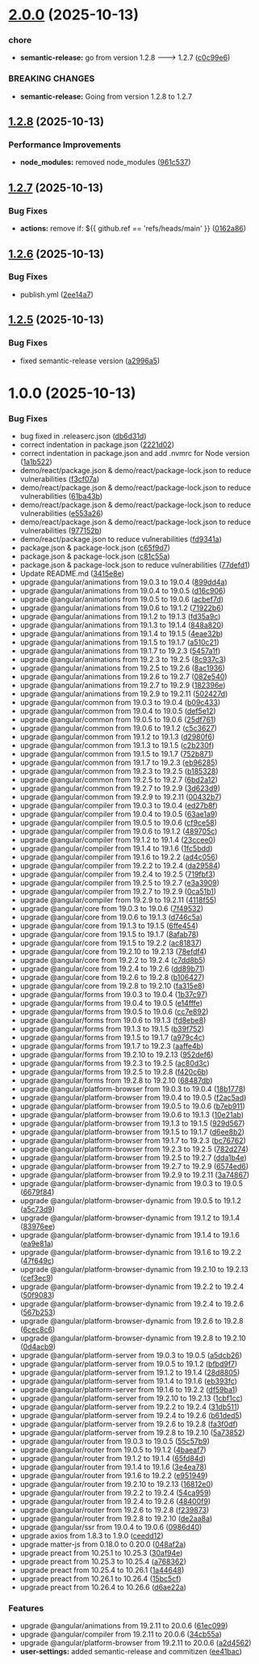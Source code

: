 # [2.0.0](https://github.com/oc-2/2.0-Website-Breaker/compare/v1.2.8...v2.0.0) (2025-10-13)


### chore

* **semantic-release:** go from version 1.2.8 ---> 1.2.7 ([c0c99e6](https://github.com/oc-2/2.0-Website-Breaker/commit/c0c99e6178a20e73e0c4293bea4e451b92db8386))


### BREAKING CHANGES

* **semantic-release:** Going from version 1.2.8 to 1.2.7

## [1.2.8](https://github.com/oc-2/2.0-Website-Breaker/compare/v1.2.7...v1.2.8) (2025-10-13)


### Performance Improvements

* **node_modules:** removed node_modules ([961c537](https://github.com/oc-2/2.0-Website-Breaker/commit/961c537e49635a5e7755e9bc8afb2e785be6bf8e))

## [1.2.7](https://github.com/oc-2/2.0-Website-Breaker/compare/v1.2.6...v1.2.7) (2025-10-13)


### Bug Fixes

* **actions:** remove if: ${{ github.ref == 'refs/heads/main' }} ([0162a86](https://github.com/oc-2/2.0-Website-Breaker/commit/0162a8682445bd5b6280056bebf419924e9b47e1))

## [1.2.6](https://github.com/oc-2/2.0-Website-Breaker/compare/v1.2.5...v1.2.6) (2025-10-13)


### Bug Fixes

* publish.yml ([2ee14a7](https://github.com/oc-2/2.0-Website-Breaker/commit/2ee14a7a718a15f2e9b8918d5478100c988655b4))

## [1.2.5](https://github.com/oc-2/2.0-Website-Breaker/compare/v1.2.4...v1.2.5) (2025-10-13)


### Bug Fixes

* fixed semantic-release version ([a2996a5](https://github.com/oc-2/2.0-Website-Breaker/commit/a2996a5bbd68d9fc9a0616e5caa6c65e802a2042))

# 1.0.0 (2025-10-13)


### Bug Fixes

* bug fixed in .releaserc.json ([db6d31d](https://github.com/oc-2/2.0-Website-Breaker/commit/db6d31d93fa4c0f8f12f376c7f64bf2e66034340))
* correct indentation in package.json ([2221d02](https://github.com/oc-2/2.0-Website-Breaker/commit/2221d02fae1d5d0eada0dba077ff1cf4de362df5))
* correct indentation in package.json and add .nvmrc for Node version ([1a1b522](https://github.com/oc-2/2.0-Website-Breaker/commit/1a1b5221c511cd0b9743f8c0049cbf2378032389))
* demo/react/package.json & demo/react/package-lock.json to reduce vulnerabilities ([f3cf07a](https://github.com/oc-2/2.0-Website-Breaker/commit/f3cf07aca341085c48c0f3a75ef41c1ec009fc27))
* demo/react/package.json & demo/react/package-lock.json to reduce vulnerabilities ([61ba43b](https://github.com/oc-2/2.0-Website-Breaker/commit/61ba43bd93b56c41fce08bd6e7604134f649db58))
* demo/react/package.json & demo/react/package-lock.json to reduce vulnerabilities ([e553a26](https://github.com/oc-2/2.0-Website-Breaker/commit/e553a2617b2404162dae0fc660df5b2d8d96fae2))
* demo/react/package.json & demo/react/package-lock.json to reduce vulnerabilities ([977152b](https://github.com/oc-2/2.0-Website-Breaker/commit/977152bd4d84cb6a52a7d23667f9319a3949f450))
* demo/react/package.json to reduce vulnerabilities ([fd9341a](https://github.com/oc-2/2.0-Website-Breaker/commit/fd9341a4f0a31bd7b0263361ae6a558c5717600c))
* package.json & package-lock.json ([c65f9d7](https://github.com/oc-2/2.0-Website-Breaker/commit/c65f9d72d521ce95eb2e6516551c5b13a8d57fd4))
* package.json & package-lock.json ([c81c55a](https://github.com/oc-2/2.0-Website-Breaker/commit/c81c55a52e8c279bbc88f7e31457c8e6e5a76774))
* package.json & package-lock.json to reduce vulnerabilities ([77defd1](https://github.com/oc-2/2.0-Website-Breaker/commit/77defd1c7b3f3846ee78b1dc635793953df2129a))
* Update README.md ([3415e8e](https://github.com/oc-2/2.0-Website-Breaker/commit/3415e8e710539155f8b2aa4f94ab3dab91b96722))
* upgrade @angular/animations from 19.0.3 to 19.0.4 ([899dd4a](https://github.com/oc-2/2.0-Website-Breaker/commit/899dd4a170b4ba0ef1b86f91b5f83fad5645c3a6))
* upgrade @angular/animations from 19.0.4 to 19.0.5 ([d16c906](https://github.com/oc-2/2.0-Website-Breaker/commit/d16c906407128703ea42b6b41dba0dc0b35df3b3))
* upgrade @angular/animations from 19.0.5 to 19.0.6 ([acbef7d](https://github.com/oc-2/2.0-Website-Breaker/commit/acbef7d9cfa01dd3107b609ec45c0a4df10269f2))
* upgrade @angular/animations from 19.0.6 to 19.1.2 ([71922b6](https://github.com/oc-2/2.0-Website-Breaker/commit/71922b66948bc4e208a8fca0f820ef3dec6c5f97))
* upgrade @angular/animations from 19.1.2 to 19.1.3 ([fd35a9c](https://github.com/oc-2/2.0-Website-Breaker/commit/fd35a9c30e798e22209f56771334327ff0bb6883))
* upgrade @angular/animations from 19.1.3 to 19.1.4 ([848a820](https://github.com/oc-2/2.0-Website-Breaker/commit/848a8207a798ee14f1b7d16fc58e59e56cc60b55))
* upgrade @angular/animations from 19.1.4 to 19.1.5 ([4eae32b](https://github.com/oc-2/2.0-Website-Breaker/commit/4eae32b9d15755a1809912a1c1dee27767749fee))
* upgrade @angular/animations from 19.1.5 to 19.1.7 ([a510c21](https://github.com/oc-2/2.0-Website-Breaker/commit/a510c217b829dbb3ebf3fbe060a11b8da458b325))
* upgrade @angular/animations from 19.1.7 to 19.2.3 ([5457a1f](https://github.com/oc-2/2.0-Website-Breaker/commit/5457a1f9144c6d2562c1cc0b172ce17a990bd0cb))
* upgrade @angular/animations from 19.2.3 to 19.2.5 ([8c937c3](https://github.com/oc-2/2.0-Website-Breaker/commit/8c937c345a875cc64710e25f5dbe96c1755ceb95))
* upgrade @angular/animations from 19.2.5 to 19.2.6 ([8ac1936](https://github.com/oc-2/2.0-Website-Breaker/commit/8ac19360e2cb655ef9306759e2dc15c8c0011052))
* upgrade @angular/animations from 19.2.6 to 19.2.7 ([082e540](https://github.com/oc-2/2.0-Website-Breaker/commit/082e540f0cb175641da46bdcf34f5595197b1ff0))
* upgrade @angular/animations from 19.2.7 to 19.2.9 ([182396e](https://github.com/oc-2/2.0-Website-Breaker/commit/182396ebbb8834cff240dd0ce5d02fc160de5c8a))
* upgrade @angular/animations from 19.2.9 to 19.2.11 ([502427d](https://github.com/oc-2/2.0-Website-Breaker/commit/502427dff34efa9602582a9344e53a67af0d7c4d))
* upgrade @angular/common from 19.0.3 to 19.0.4 ([b09c433](https://github.com/oc-2/2.0-Website-Breaker/commit/b09c433612031faa85ecd1ca632f216b2aa36daa))
* upgrade @angular/common from 19.0.4 to 19.0.5 ([def5e12](https://github.com/oc-2/2.0-Website-Breaker/commit/def5e12aea79feb9e7a41e69f1c02068406ca2b3))
* upgrade @angular/common from 19.0.5 to 19.0.6 ([25df761](https://github.com/oc-2/2.0-Website-Breaker/commit/25df7617108354cd2adda1380c216dca8d4e0431))
* upgrade @angular/common from 19.0.6 to 19.1.2 ([c5c3627](https://github.com/oc-2/2.0-Website-Breaker/commit/c5c362760cfbd220e7befa80dbd4aff764873eee))
* upgrade @angular/common from 19.1.2 to 19.1.3 ([d2980f6](https://github.com/oc-2/2.0-Website-Breaker/commit/d2980f637670935638d18d2bfc23458e8eb84429))
* upgrade @angular/common from 19.1.3 to 19.1.5 ([c2b230f](https://github.com/oc-2/2.0-Website-Breaker/commit/c2b230f1f50167d1e01804f9cccd354a01056f66))
* upgrade @angular/common from 19.1.5 to 19.1.7 ([752b871](https://github.com/oc-2/2.0-Website-Breaker/commit/752b871bc3ec2c1d6bfdd6e3d5edc42c1ff03ecf))
* upgrade @angular/common from 19.1.7 to 19.2.3 ([eb96285](https://github.com/oc-2/2.0-Website-Breaker/commit/eb9628572467004132cf198a182f33dfab93073f))
* upgrade @angular/common from 19.2.3 to 19.2.5 ([b185328](https://github.com/oc-2/2.0-Website-Breaker/commit/b185328a570f22b86d576a842f516681524ca384))
* upgrade @angular/common from 19.2.5 to 19.2.7 ([6bd2a12](https://github.com/oc-2/2.0-Website-Breaker/commit/6bd2a123d968e4f784614008754c5ef78a560831))
* upgrade @angular/common from 19.2.7 to 19.2.9 ([3d623d9](https://github.com/oc-2/2.0-Website-Breaker/commit/3d623d9efe3da960fc57eb3fee61862ba9b71938))
* upgrade @angular/common from 19.2.9 to 19.2.11 ([00432b7](https://github.com/oc-2/2.0-Website-Breaker/commit/00432b73b4db29b7b74e1d458f7717afc33f89a4))
* upgrade @angular/compiler from 19.0.3 to 19.0.4 ([ed27b8f](https://github.com/oc-2/2.0-Website-Breaker/commit/ed27b8f0531e6d592da9d9b1216472d26e252f60))
* upgrade @angular/compiler from 19.0.4 to 19.0.5 ([63ae1a9](https://github.com/oc-2/2.0-Website-Breaker/commit/63ae1a9729b98cdcef9762b7aeaf247dc22475d9))
* upgrade @angular/compiler from 19.0.5 to 19.0.6 ([cf9ce58](https://github.com/oc-2/2.0-Website-Breaker/commit/cf9ce58e3e6f403e6c2a70cf22e232a96aa8cae5))
* upgrade @angular/compiler from 19.0.6 to 19.1.2 ([489705c](https://github.com/oc-2/2.0-Website-Breaker/commit/489705c0a818b4a68c129f3145e3742a365c5c24))
* upgrade @angular/compiler from 19.1.2 to 19.1.4 ([23ccee0](https://github.com/oc-2/2.0-Website-Breaker/commit/23ccee0d27767fe66363a0945de11f9796dd6e34))
* upgrade @angular/compiler from 19.1.4 to 19.1.6 ([1fc5bdd](https://github.com/oc-2/2.0-Website-Breaker/commit/1fc5bdd29f3c9bf9fdbe9bfe32edffdc832f1415))
* upgrade @angular/compiler from 19.1.6 to 19.2.2 ([ad4c056](https://github.com/oc-2/2.0-Website-Breaker/commit/ad4c0565a5be2a4101b4f8652e8699cdabd330de))
* upgrade @angular/compiler from 19.2.2 to 19.2.4 ([da29584](https://github.com/oc-2/2.0-Website-Breaker/commit/da295841319ce1799699feb628182d129ebd7e9e))
* upgrade @angular/compiler from 19.2.4 to 19.2.5 ([719fbf3](https://github.com/oc-2/2.0-Website-Breaker/commit/719fbf32e60ceefd21913acf55e31035618803d9))
* upgrade @angular/compiler from 19.2.5 to 19.2.7 ([e3a3909](https://github.com/oc-2/2.0-Website-Breaker/commit/e3a390933ae4bdc2d0e6aa234d229f5db276a02a))
* upgrade @angular/compiler from 19.2.7 to 19.2.9 ([0ca51b1](https://github.com/oc-2/2.0-Website-Breaker/commit/0ca51b1b5efa4caf5b5348f2c0e3549f39ddcfb2))
* upgrade @angular/compiler from 19.2.9 to 19.2.11 ([4118f55](https://github.com/oc-2/2.0-Website-Breaker/commit/4118f555f6868720b95cf4492dceaaade0cf19ac))
* upgrade @angular/core from 19.0.3 to 19.0.6 ([7f49532](https://github.com/oc-2/2.0-Website-Breaker/commit/7f49532aace6bda701b72f202266a7e2f46cb301))
* upgrade @angular/core from 19.0.6 to 19.1.3 ([d746c5a](https://github.com/oc-2/2.0-Website-Breaker/commit/d746c5a2cb83b9bf6496b85ee6a3657984bd8fca))
* upgrade @angular/core from 19.1.3 to 19.1.5 ([6ffe454](https://github.com/oc-2/2.0-Website-Breaker/commit/6ffe454a3d882ba8b1ac030d0908483c50ffb5db))
* upgrade @angular/core from 19.1.5 to 19.1.7 ([8afab78](https://github.com/oc-2/2.0-Website-Breaker/commit/8afab78898cd05793c9d6843d3333716f5ff2cbe))
* upgrade @angular/core from 19.1.5 to 19.2.2 ([ac81837](https://github.com/oc-2/2.0-Website-Breaker/commit/ac81837193682d658ce97116f08f8ead511fc828))
* upgrade @angular/core from 19.2.10 to 19.2.13 ([78efdf4](https://github.com/oc-2/2.0-Website-Breaker/commit/78efdf4da00759fb86ba41d756ceed254e20e075))
* upgrade @angular/core from 19.2.2 to 19.2.4 ([c7dd8b5](https://github.com/oc-2/2.0-Website-Breaker/commit/c7dd8b5bcbdd7a1549242bf8435646e7d7b1180c))
* upgrade @angular/core from 19.2.4 to 19.2.6 ([dd89b71](https://github.com/oc-2/2.0-Website-Breaker/commit/dd89b719d149d382275ba955e6853254c1b8fd25))
* upgrade @angular/core from 19.2.6 to 19.2.8 ([b106427](https://github.com/oc-2/2.0-Website-Breaker/commit/b1064272a6ebb38ed614b58f2a445b9ac7a89922))
* upgrade @angular/core from 19.2.8 to 19.2.10 ([fa315e8](https://github.com/oc-2/2.0-Website-Breaker/commit/fa315e8ab1ac6b825183c4cd711c801c9d76942c))
* upgrade @angular/forms from 19.0.3 to 19.0.4 ([1b37c97](https://github.com/oc-2/2.0-Website-Breaker/commit/1b37c971dd32035d00596c4f4917c2422e7d7e8f))
* upgrade @angular/forms from 19.0.4 to 19.0.5 ([e14fffe](https://github.com/oc-2/2.0-Website-Breaker/commit/e14fffe097dc23558e34c49c5993a3bcfb72dca8))
* upgrade @angular/forms from 19.0.5 to 19.0.6 ([cc7e892](https://github.com/oc-2/2.0-Website-Breaker/commit/cc7e892d6766a385ebb30182bfdd8a398b88d29b))
* upgrade @angular/forms from 19.0.6 to 19.1.3 ([fd8ebe8](https://github.com/oc-2/2.0-Website-Breaker/commit/fd8ebe894f5a8820a341eb5947eb10b80e6c0a7c))
* upgrade @angular/forms from 19.1.3 to 19.1.5 ([b39f752](https://github.com/oc-2/2.0-Website-Breaker/commit/b39f752642efa6fe3409ca1dca773ee2c682f347))
* upgrade @angular/forms from 19.1.5 to 19.1.7 ([a979c4c](https://github.com/oc-2/2.0-Website-Breaker/commit/a979c4c9d6409df19f9b843f7e4493f3e51e1160))
* upgrade @angular/forms from 19.1.7 to 19.2.3 ([aaffe4b](https://github.com/oc-2/2.0-Website-Breaker/commit/aaffe4bc8a3ab7391fd1600b280201101ccca13a))
* upgrade @angular/forms from 19.2.10 to 19.2.13 ([952def6](https://github.com/oc-2/2.0-Website-Breaker/commit/952def60ed904ad00a4cee6f356505303e5ada9b))
* upgrade @angular/forms from 19.2.3 to 19.2.5 ([ac80d3c](https://github.com/oc-2/2.0-Website-Breaker/commit/ac80d3c5fedfb3d72de714d9c85866c50768fe3b))
* upgrade @angular/forms from 19.2.5 to 19.2.8 ([f420c6b](https://github.com/oc-2/2.0-Website-Breaker/commit/f420c6bb67bea88be07158eb0eda67330c3ff733))
* upgrade @angular/forms from 19.2.8 to 19.2.10 ([68487db](https://github.com/oc-2/2.0-Website-Breaker/commit/68487db9f941dbd8d5d42a09e38ffbbb44f0bd7c))
* upgrade @angular/platform-browser from 19.0.3 to 19.0.4 ([18b1778](https://github.com/oc-2/2.0-Website-Breaker/commit/18b1778d018314eb5a2a8c4f5c8d2ab952063a65))
* upgrade @angular/platform-browser from 19.0.4 to 19.0.5 ([f2ac5ad](https://github.com/oc-2/2.0-Website-Breaker/commit/f2ac5ad153a6f920aad2c0bf843a82c46d663f28))
* upgrade @angular/platform-browser from 19.0.5 to 19.0.6 ([b7eb911](https://github.com/oc-2/2.0-Website-Breaker/commit/b7eb9115648300fca41d2b8394b3a18c777d5034))
* upgrade @angular/platform-browser from 19.0.6 to 19.1.3 ([10e21ab](https://github.com/oc-2/2.0-Website-Breaker/commit/10e21abe3c67aca813c46089e57901044ca111b3))
* upgrade @angular/platform-browser from 19.1.3 to 19.1.5 ([929d567](https://github.com/oc-2/2.0-Website-Breaker/commit/929d5679a8c0dcde424de7efb37f7b703ecb9813))
* upgrade @angular/platform-browser from 19.1.5 to 19.1.7 ([d6ee8b2](https://github.com/oc-2/2.0-Website-Breaker/commit/d6ee8b2df22745c320c32f341fa3d1799d1460e4))
* upgrade @angular/platform-browser from 19.1.7 to 19.2.3 ([bc76762](https://github.com/oc-2/2.0-Website-Breaker/commit/bc76762857bdf987e3f76a22135f735e06d37439))
* upgrade @angular/platform-browser from 19.2.3 to 19.2.5 ([782d274](https://github.com/oc-2/2.0-Website-Breaker/commit/782d274312fbc570f74095c88367d1b4e688fdde))
* upgrade @angular/platform-browser from 19.2.5 to 19.2.7 ([dda1b4e](https://github.com/oc-2/2.0-Website-Breaker/commit/dda1b4e83d90cedb4c63f0b5373c446ad68b9659))
* upgrade @angular/platform-browser from 19.2.7 to 19.2.9 ([6574ed6](https://github.com/oc-2/2.0-Website-Breaker/commit/6574ed6fd9b535c1be5019d54a46885c91e3e4a7))
* upgrade @angular/platform-browser from 19.2.9 to 19.2.11 ([3a74867](https://github.com/oc-2/2.0-Website-Breaker/commit/3a74867f26d72549e8546afbdfd3299bc6d9bf27))
* upgrade @angular/platform-browser-dynamic from 19.0.3 to 19.0.5 ([6679f84](https://github.com/oc-2/2.0-Website-Breaker/commit/6679f84b5e0c0dcbc66652a955f26ac2c7990d89))
* upgrade @angular/platform-browser-dynamic from 19.0.5 to 19.1.2 ([a5c73d9](https://github.com/oc-2/2.0-Website-Breaker/commit/a5c73d95ae844c92479d8f72ea1460bf95b7b912))
* upgrade @angular/platform-browser-dynamic from 19.1.2 to 19.1.4 ([83976ee](https://github.com/oc-2/2.0-Website-Breaker/commit/83976eec22ef01f14afe31437dfc6b74bba60085))
* upgrade @angular/platform-browser-dynamic from 19.1.4 to 19.1.6 ([ea9e81a](https://github.com/oc-2/2.0-Website-Breaker/commit/ea9e81ae33a692a630ef73e01ca7cd41073493b2))
* upgrade @angular/platform-browser-dynamic from 19.1.6 to 19.2.2 ([47f649c](https://github.com/oc-2/2.0-Website-Breaker/commit/47f649c10ddb39c4c2a23c54959f540fd2392209))
* upgrade @angular/platform-browser-dynamic from 19.2.10 to 19.2.13 ([cef3ec9](https://github.com/oc-2/2.0-Website-Breaker/commit/cef3ec9de098a90c596229a253e9728fd0373e01))
* upgrade @angular/platform-browser-dynamic from 19.2.2 to 19.2.4 ([50f9083](https://github.com/oc-2/2.0-Website-Breaker/commit/50f90837dacc2438279afeda99d07ce41dcccb7b))
* upgrade @angular/platform-browser-dynamic from 19.2.4 to 19.2.6 ([567b253](https://github.com/oc-2/2.0-Website-Breaker/commit/567b253fcce6ff23e2908e951e97a2ceca44ba23))
* upgrade @angular/platform-browser-dynamic from 19.2.6 to 19.2.8 ([6cec8c6](https://github.com/oc-2/2.0-Website-Breaker/commit/6cec8c65ae394732509d462b1bc454fed2fc795b))
* upgrade @angular/platform-browser-dynamic from 19.2.8 to 19.2.10 ([0d4acb9](https://github.com/oc-2/2.0-Website-Breaker/commit/0d4acb95a9470e0229d1753cc885df11b24cf320))
* upgrade @angular/platform-server from 19.0.3 to 19.0.5 ([a5dcb26](https://github.com/oc-2/2.0-Website-Breaker/commit/a5dcb261a95957e5698b3fabc620880f7e4c9234))
* upgrade @angular/platform-server from 19.0.5 to 19.1.2 ([bfbd9f7](https://github.com/oc-2/2.0-Website-Breaker/commit/bfbd9f700e4c1cbc1d58543e871b2aea1dda54f2))
* upgrade @angular/platform-server from 19.1.2 to 19.1.4 ([28d8805](https://github.com/oc-2/2.0-Website-Breaker/commit/28d8805d0f2c09639da03bfd714bd9975bf198ae))
* upgrade @angular/platform-server from 19.1.4 to 19.1.6 ([eb393fc](https://github.com/oc-2/2.0-Website-Breaker/commit/eb393fce21b1f18b1e39cfb300c3eba5d5ae3f6d))
* upgrade @angular/platform-server from 19.1.6 to 19.2.2 ([df59ba1](https://github.com/oc-2/2.0-Website-Breaker/commit/df59ba19a0282be101e784f8ea11528a6c8be0bb))
* upgrade @angular/platform-server from 19.2.10 to 19.2.13 ([1cbf1cc](https://github.com/oc-2/2.0-Website-Breaker/commit/1cbf1ccf8edf8eab77b6965fbe82524d4b8c890c))
* upgrade @angular/platform-server from 19.2.2 to 19.2.4 ([31db511](https://github.com/oc-2/2.0-Website-Breaker/commit/31db511c77bc562f4d82348da518d3b26173ec95))
* upgrade @angular/platform-server from 19.2.4 to 19.2.6 ([b61ded5](https://github.com/oc-2/2.0-Website-Breaker/commit/b61ded59613104548ad600d72723be86de198d98))
* upgrade @angular/platform-server from 19.2.6 to 19.2.8 ([fa3f0df](https://github.com/oc-2/2.0-Website-Breaker/commit/fa3f0df074bb702c649cabbfa20fea6650c1b211))
* upgrade @angular/platform-server from 19.2.8 to 19.2.10 ([5a73852](https://github.com/oc-2/2.0-Website-Breaker/commit/5a73852d804d968bb20adf7e17644ed921e816fa))
* upgrade @angular/router from 19.0.3 to 19.0.5 ([55c57b9](https://github.com/oc-2/2.0-Website-Breaker/commit/55c57b9842129eba969ef90bc1b4d7e8cf69d372))
* upgrade @angular/router from 19.0.5 to 19.1.2 ([4baeaf7](https://github.com/oc-2/2.0-Website-Breaker/commit/4baeaf70cdb5eb966ca76b0d2d66380168fc88a8))
* upgrade @angular/router from 19.1.2 to 19.1.4 ([65fd84d](https://github.com/oc-2/2.0-Website-Breaker/commit/65fd84d4ee2acb94fc7101a3200b1682032f6ac9))
* upgrade @angular/router from 19.1.4 to 19.1.6 ([3e4ea78](https://github.com/oc-2/2.0-Website-Breaker/commit/3e4ea783f63a49ea3fa148da03debca78fd46d96))
* upgrade @angular/router from 19.1.6 to 19.2.2 ([e951949](https://github.com/oc-2/2.0-Website-Breaker/commit/e951949497348b7f93cd45ca99d39278c6edb914))
* upgrade @angular/router from 19.2.10 to 19.2.13 ([16812e0](https://github.com/oc-2/2.0-Website-Breaker/commit/16812e073d460ce02923791d038c63d0599da205))
* upgrade @angular/router from 19.2.2 to 19.2.4 ([54ca959](https://github.com/oc-2/2.0-Website-Breaker/commit/54ca959ebf4542c12d2247015351e20f0a182dde))
* upgrade @angular/router from 19.2.4 to 19.2.6 ([48400f9](https://github.com/oc-2/2.0-Website-Breaker/commit/48400f9d812c1a31b0e7e91a2a81fe36e547db0c))
* upgrade @angular/router from 19.2.6 to 19.2.8 ([f239873](https://github.com/oc-2/2.0-Website-Breaker/commit/f239873c9f9bb74ca280c15053c327c5d96ae54b))
* upgrade @angular/router from 19.2.8 to 19.2.10 ([de2aa8a](https://github.com/oc-2/2.0-Website-Breaker/commit/de2aa8afdfc91b123ff4c7b0303adef452a5dce8))
* upgrade @angular/ssr from 19.0.4 to 19.0.6 ([0986d40](https://github.com/oc-2/2.0-Website-Breaker/commit/0986d40859591a4ed38c4e1272e5a2e3b0f029a8))
* upgrade axios from 1.8.3 to 1.9.0 ([ceedd12](https://github.com/oc-2/2.0-Website-Breaker/commit/ceedd12ac45e8ebe342b9196249b922ea3b756ba))
* upgrade matter-js from 0.18.0 to 0.20.0 ([048af2a](https://github.com/oc-2/2.0-Website-Breaker/commit/048af2a93c96078bf045079864a9cacdbcd616a4))
* upgrade preact from 10.25.1 to 10.25.3 ([30af94e](https://github.com/oc-2/2.0-Website-Breaker/commit/30af94ee59780454567ef996947049ddba9234a1))
* upgrade preact from 10.25.3 to 10.25.4 ([a768362](https://github.com/oc-2/2.0-Website-Breaker/commit/a7683623467a15dba9bf3ceefc658946e5c5679d))
* upgrade preact from 10.25.4 to 10.26.1 ([1a44648](https://github.com/oc-2/2.0-Website-Breaker/commit/1a44648480f1e1c4d5d4385c827e9b59cd210e27))
* upgrade preact from 10.26.1 to 10.26.4 ([15bc5cf](https://github.com/oc-2/2.0-Website-Breaker/commit/15bc5cf883fb9adff353ab1ccb48e1a2ef464ba4))
* upgrade preact from 10.26.4 to 10.26.6 ([d6ae22a](https://github.com/oc-2/2.0-Website-Breaker/commit/d6ae22afb73e89261000de7a85286d57f0ed856d))


### Features

* upgrade @angular/animations from 19.2.11 to 20.0.6 ([61ec099](https://github.com/oc-2/2.0-Website-Breaker/commit/61ec099650dade92df2bcddcefa75659a2187847))
* upgrade @angular/compiler from 19.2.11 to 20.0.6 ([34cb55a](https://github.com/oc-2/2.0-Website-Breaker/commit/34cb55ae8e84975190dcd745da917f29a2582b81))
* upgrade @angular/platform-browser from 19.2.11 to 20.0.6 ([a2d4562](https://github.com/oc-2/2.0-Website-Breaker/commit/a2d4562cd199d1a66c23b9b691dcab8dda217748))
* **user-settings:** added semantic-release and commitizen ([ee41bac](https://github.com/oc-2/2.0-Website-Breaker/commit/ee41bac9eeb0801956921984566ce44f7adb5958))
